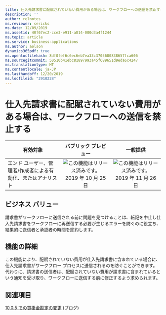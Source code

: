 ```yaml
---
title: 仕入先請求書に配賦されていない費用がある場合は、ワークフローへの送信を禁止する
description: ''
author: relnotes
ms.reviewer: sericks
ms.date: 12/09/2019
ms.assetid: 40f67ec2-cce3-e911-a814-000d3a4f1244
ms.topic: article
ms.service: business-applications
ms.author: aolson
dynamics365pdf: true
ms.openlocfilehash: 8df0fef6c6ec6eb7ea33c3705600838657fca606
ms.sourcegitcommit: 50510b41ebc81897993a45f689651d9eda6c4247
ms.translationtype: HT
ms.contentlocale: ja-JP
ms.lasthandoff: 12/20/2019
ms.locfileid: "2910228"
---
```

# <a name="prohibit-submission-to-workflow-when-there-are-unallocated-charges-on-a-vendor-invoice"></a>仕入先請求書に配賦されていない費用がある場合は、ワークフローへの送信を禁止する


| 有効対象    |  パブリック プレビュー | 一般提供 | 
| ---------- | :----------: |:----------: |
|エンド ユーザー、管理者/作成者による有効化、またはアナリスト|![この機能はリリース済みです。](/dynamics365-release-plan/media/green-checkmark.png "この機能はリリース済みです。") 2019 年 10 月 25 日| ![この機能はリリース済みです。](/dynamics365-release-plan/media/green-checkmark.png "この機能はリリース済みです。") 2019 年 11 月 26 日|


## <a name="business-value"></a>ビジネス バリュー
<!-- bv start -->
請求書がワークフローに送信される前に問題を見つけることは、転記を中止し仕入先請求書をワークフローに再送信する必要が生じるエラーを防ぐのに役立ち、結果的に送信者と承認者の時間を節約します。
<!-- bv end -->



## <a name="feature-details"></a>機能の詳細
<!--feature detail start -->
この機能により、配賦されていない費用が仕入先請求書に含まれている場合に、仕入先請求書がワークフロー プロセスに送信されるのを防ぐことができます。 代わりに、請求書の送信者は、配賦されていない費用が請求書に含まれているという通知を受け取り、ワークフローに送信する前に修正するよう求められます。
<!--feature detail end -->










## <a name="see-also"></a>関連項目

[10.0.5 での買掛金勘定の変更](https://community.dynamics.com/365/financeandoperations/b/financials/posts/accounts-payable-changes-in-10-0-5) (ブログ)


